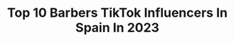 ---
title: Top 10 Barbers TikTok Influencers In Spain In 2023
description: >-
  Find top barbers TikTok influencers in Spain in 2023. Most popular hashtags: #viral #fyp #foryou #parati.
platform: TikTok
hits: 13
text_top: Discover the best TikTok accounts on inBeat.
text_bottom: Our platform has 13 TikTok influencers like this in Spain for you to pitch.
profiles:
  - username: "umarking"
    fullname: >-
      Umar King
    bio: >-
      Umar King👑 Barber💈 🇵🇰🇪🇦
    location: "Spain"
    followers: 202400
    engagement: 706
    commentsToLikes: 0.019286
    id: ckavdeyirlfmv0j23oua6u7js
    verified: false
    hashtags: "#illu, #foryoupage, #100k, #pakistan"
  - username: "lordsandbarbers"
    fullname: >-
      Lords & Barbers
    bio: >-
      🇪🇸 Oficial Lords & Barbers 🇪🇸 🏆 F. BEST BARBER SPAIN 2019 🏆
    location: "Spain"
    followers: 118700
    engagement: 582
    commentsToLikes: 0.004175
    id: ckb9qip3smm810j23mdtvv3gu
    verified: false
    hashtags: "#foryou, #elche, #barbershop, #viral"
  - username: "nico_ferra5"
    fullname: >-
      Nico Ferra • Barcelona Barber
    bio: >-
      Yo me pregunto qué haces con tu vida que no me estás siguiendo en instagram
    location: "Spain"
    followers: 9203
    engagement: 520
    commentsToLikes: 0.025172
    id: ckb99iahptqhr0j23maqfa3cn
    verified: false
    hashtags: "#barbercomedy, #fyp, #naruto, #wahl"
  - username: "gil_bosch"
    fullname: >-
      Gil_Bosch
    bio: >-
      100k?🤔
    location: "Spain"
    followers: 77800
    engagement: 1250
    commentsToLikes: 0.055220
    id: cka0r0ed2ezgw0i78krjw32eq
    verified: false
    hashtags: "#proyecto, #humor, #destacame, #fyp"
  - username: "morenoshow_official"
    fullname: >-
      MσяєησSнσω™
    bio: >-
      🤪-RIE CONMIGO-🤣 ✅-Er Niño De La Gorra-✅ 🇪🇸(SEVILLA)🇪🇸 🔝SIGUEME🔝 ⬇️Mira⬇
    location: "Spain"
    followers: 10900
    engagement: 1586
    commentsToLikes: 0.068576
    id: ck8zzniih9jec0j783r27qw61
    verified: false
    hashtags: "#hazmeviral, #comedia, #parati, #humor"
  - username: "abdouelqayssy"
    fullname: >-
      Abdou EL Qayssy
    bio: >-
      🇪🇦SPAIN ✅ 🅰️LMERÍA 🇲🇦MAROC ✅ KENITRA ❤alhamdulilah❤ 🙏🙏10k🙏🙏
    location: "Spain"
    followers: 8904
    engagement: 532
    commentsToLikes: 0.058462
    id: ckamx5ekrbnsz0i78erw90g8h
    verified: false
    hashtags: "#cheba, #tetouan, #casablanca, #almeria"
  - username: "iismagrebb"
    fullname: >-
      Ismael 
    bio: >-
      📍Madrid, España 📍Alhoceima, Marruecos Sigueme por Ig : @iismagrebb
    location: "Spain"
    followers: 73800
    engagement: 1025
    commentsToLikes: 0.033468
    id: cka106yhniger0i785xwc87rq
    verified: false
    hashtags: "#algerian, #morroco, #maroc, #parati"
  - username: "avivlevy"
    fullname: >-
      Aviv Levy 
    bio: >-
      📲 Content creator & host 🔵🔴 @fcbarcelona
    location: "Spain"
    followers: 25400
    engagement: 624
    commentsToLikes: 0.027378
    id: ckb93jozpkevv0j23rqj9coh9
    verified: true
    hashtags: "#avivlevy, #fcbarcelona, #worldcup, #433"
  - username: "marvin.vlc06"
    fullname: >-
      marvin.vlc06
    bio: >-
      Andaluz🔥latino en🔥 Vlc💪🏻🔥 2cuenta de instagram:Marvin.vlc06_tiktok 25k?
    location: "Spain"
    followers: 20100
    engagement: 1371
    commentsToLikes: 0.017221
    id: cka83s4axq79m0i78tmoj7wx7
    verified: false
    hashtags: "#marvin, #viral, #dance, #hazmeviral"
  - username: "aaron11772"
    fullname: >-
      Aaron Escudero 
    bio: >-
      Contact: 📩 aaronmanuela@gmail.com ❤️🏆
    location: "Spain"
    followers: 55200
    engagement: 521
    commentsToLikes: 0.017362
    id: ckav6lh3jde5i0j23da4tv9j3
    verified: false
    hashtags: "#navidad, #youtube, #fyp, #parati"
---